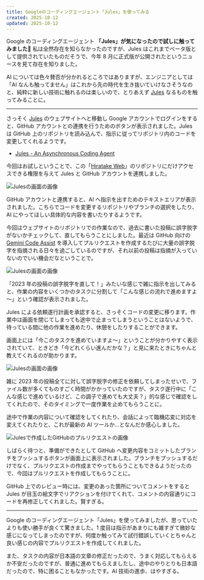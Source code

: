 ```yaml
---
title: Googleのコーディングエージェント「Jules」を使ってみる
created: 2025-10-12
updated: 2025-10-12
---
```


Google のコーディングエージェント **「Jules」が気になったので試しに触ってみました🐙** 私は全然存在を知らなかったのですが、Jules はこれまでベータ版として提供されていたものだそうで、今年 8 月に正式版が公開されたというニュースを見て存在を知りました。

AI については色々賛否が分かれるところではありますが、エンジニアとしては「AI なんも触ってません」はこれから先の時代を生き抜いていけなさそうなのと、純粋に新しい技術に触れるのは楽しいので、とりあえず [Jules](https://jules.google/) なるものを触ってみることに。

---

さっそく [Jules](https://jules.google/) のウェブサイトへと移動し Google アカウントでログインをすると、GitHub アカウントとの連携を行うためのボタンが表示されました。Jules は GitHub 上のリポジトリを読み込んで、指示に従ってリポジトリ内のコードを変更してくれるようです。

- [Jules - An Asynchronous Coding Agent](https://jules.google/)

今回はお試しということで、この「[Hiratake Web](/)」のリポジトリにだけアクセスできる権限を与えて Jules と GitHub アカウントを連携しました。

![Julesの画面の画像](59250dfd-ad49-45c4-905b-bf2d75bd3f00)

GitHub アカウントと連携すると、AI へ指示を出すためのテキストエリアが表示されました。こちらでコードを変更するリポジトリやブランチの選択をしたり、AI にやってほしい具体的な内容を書いたりするようです。

今回はウェブサイトのリポジトリでの作業なので、過去に書いた投稿に誤字脱字がないかチェックして、直してもらうことにしました。最近は GitHub 向けの [Gemini Code Assist](https://developers.google.com/gemini-code-assist/docs/review-github-code?hl=ja) を導入してプルリクエストを作成するたびに大量の誤字脱字を指摘される日々を過ごしているのですが、それ以前の投稿は指摘が入っていないのでいい機会だなということで。

![Julesの画面の画像](49a87059-46a9-4d6f-d198-36c0334edc00)

「2023 年の投稿の誤字脱字を直して！」みたいな感じで雑に指示を出してみると、作業の内容をいくつかのタスクに分割して「こんな感じの流れで進めますよ～」という確認が表示されました。

Jules による依頼遂行計画を承認すると、さっそくコードの変更に移ります。作業中は画面を閉じてしまっても途中で止まってしまうということはないようで、待っている間に他の作業を進めたり、休憩をしたりすることができます。

画面上には「今このタスクを進めていますよ～」ということが分かりやすく表示されていて、ときどき「今どれくらい進んだかな？」と見に来たときにちゃんと教えてくれるのが助かります。

![Julesの画面の画像](f23ecfda-7e0a-4f6e-50e4-08703848b800)

雑に 2023 年の投稿全てに対して誤字脱字の修正を依頼してしまったせいで、ファイル数が多くてものすごく時間がかかっていたのですが、タスク遂行中に「こんな感じで進めているけど、この調子で進めても大丈夫？」的な感じで確認をしてくれたので、そのタイミングで一度作業を止めてもらうことに。

途中で作業の内容について確認をしてくれたり、会話によって臨機応変に対応を変えてくれたりと、これが最新の AI ツールか…となんだか感心しました。

![Julesで作成したGitHubのプルリクエストの画像](a00cd38f-2212-457c-4f2e-0bc737ed4d00)

しばらく待つと、準備ができたとして GitHub へ変更内容をコミットしたブランチをプッシュするボタンが画面上に表示されました。ブランチをプッシュするだけでなく、プルリクエストの作成までやってもらうこともできるようだったので、今回はプルリクエストを作成してもらうことに。

GitHub 上でのレビュー時には、変更のあった箇所についてコメントをすると Jules が目玉の絵文字でリアクションを付けてくれて、コメントの内容通りにコードを再修正してくれました。賢すぎる。

---

Google のコーディングエージェント「Jules」を使ってみましたが、思っていたよりも使い勝手が良くて驚きました。1 度目は指示があまりにも雑すぎて微妙な感じになってしまったのですが、何度か触ってみて試行錯誤していくとちゃんと良い感じの内容でプルリクエストを作成してくれました。

また、タスクの内容が日本語の文章の修正だったので、うまく対応してもらえるか不安だったのですが、普通に進めてもらえましたし、途中のやりとりも日本語だったので、特に困ることもなかったです。AI 技術の進歩、はやすぎる。
